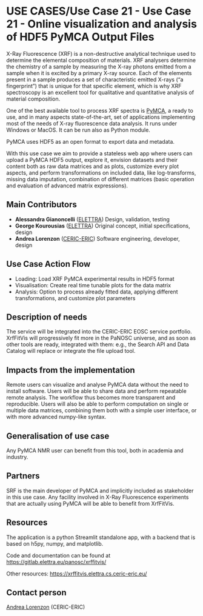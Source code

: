 USE CASES/Use Case 21 - Use Case 21 - Online visualization and analysis of HDF5 PyMCA Output Files
=========================================================
X-Ray Fluorescence (XRF) is a non-destructive analytical technique used to determine the elemental composition of materials. XRF analysers determine the chemistry of a sample by measuring the X-ray photons emitted from a sample when it is excited by a primary X-ray source. Each of the elements present in a sample produces a set of characteristic emitted X-rays (“a fingerprint”) that is unique for that specific element, which is why XRF spectroscopy is an excellent tool for qualitative and quantitative analysis of material composition.

One of the best available tool to process XRF spectra is [PyMCA](http://pymca.sourceforge.net/), a ready to use, and in many aspects state-of-the-art, set of applications implementing most of the needs of X-ray fluorescence data analysis. It runs under Windows or MacOS. It can be run also as Python module.

PyMCA uses HDF5 as an open format to export data and metadata.

With this use case we aim to provide a stateless web app where users can upload a PyMCA HDF5 output, explore it, envision datasets and their content both as raw data matrices and as plots, customize every plot aspects, and perform transformations on included data, like log-transforms, missing data imputation, combination of different matrices (basic operation and evaluation of advanced matrix expressions).

Main Contributors
------
* **Alessandra Gianoncelli** ([ELETTRA](https://www.elettra.trieste.it/it/index.html)) Design, validation, testing
* **George Kourousias** ([ELETTRA](https://www.elettra.trieste.it/it/index.html)) Original concept, initial specifications, design
* **Andrea Lorenzon** ([CERIC-ERIC](https://www.ceric-eric.eu/)) Software engineering, developer, design

Use Case Action Flow
------
* Loading: Load XRF PyMCA experimental results in HDF5 format
* Visualisation: Create real time tunable plots for the data matrix
* Analysis: Option to process already fitted data, applying different transformations, and customize plot parameters

Description of needs
------
The service will be integrated into the CERIC-ERIC EOSC service portfolio. XrfFitVis will progressively fit more in the PaNOSC universe, and as soon as other tools are ready, integrated with them: e.g., the Search API and Data Catalog will replace or integrate the file upload tool.

Impacts from the implementation
------
Remote users can visualize and analyse PyMCA data without the need to install software. Users will be able to share data and perform repeatable remote analysis. The workflow thus becomes more transparent and reproducible. Users will also be able to perform computation on single or multiple data matrices, combining them both with a simple user interface, or with more advanced numpy-like syntax.

Generalisation of use case
------
Any PyMCA NMR user can benefit from this tool, both in academia and industry.

Partners
------
SRF is the main developer of PyMCA and implicitly included as stakeholder in this use case. Any facility involved in X-Ray Fluorescence experiments that are actually using PyMCA will be able to benefit from XrfFitVis.

Resources
------
The application is a python Streamlit standalone app, with a backend that is based on h5py, numpy, and matplotlib.

Code and documentation can be found at https://gitlab.elettra.eu/panosc/xrffitvis/

Other resources: https://xrffitvis.elettra.cs.ceric-eric.eu/

Contact person
------
[Andrea Lorenzon](mailto:andrea.lorenzon@ceric-eric.eu) (CERIC-ERIC)
